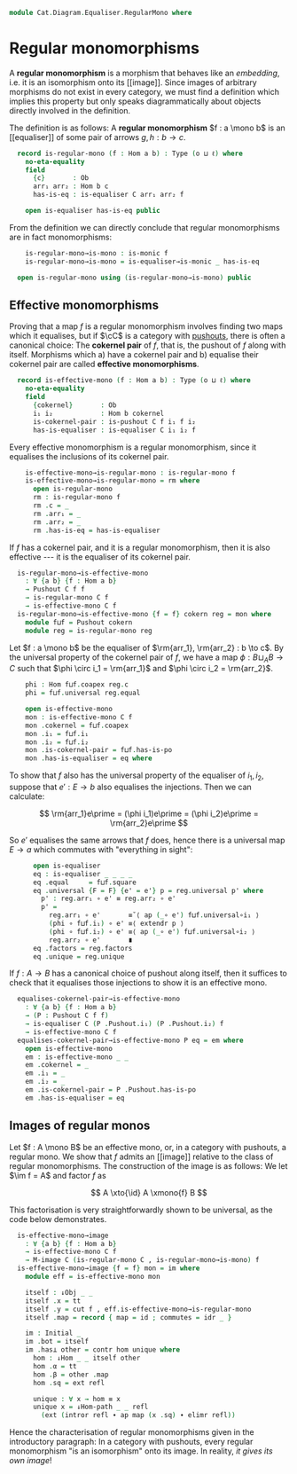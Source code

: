 <!--
```agda
open import Cat.Functor.FullSubcategory
open import Cat.Diagram.Equaliser
open import Cat.Diagram.Initial
open import Cat.Diagram.Pushout
open import Cat.Instances.Comma
open import Cat.Instances.Slice
open import Cat.Diagram.Image
open import Cat.Prelude

import Cat.Reasoning
```
-->

```agda
module Cat.Diagram.Equaliser.RegularMono where
```

<!--
```agda
module _ {o ℓ} (C : Precategory o ℓ) where
  open Cat.Reasoning C
  private variable a b : Ob
```
-->

# Regular monomorphisms

A **regular monomorphism** is a morphism that behaves like an
_embedding_, i.e. it is an isomorphism onto its [[image]]. Since images
of arbitrary morphisms do not exist in every category, we must find a
definition which implies this property but only speaks diagrammatically
about objects directly involved in the definition.

The definition is as follows: A **regular monomorphism** $f : a \mono b$
is an [[equaliser]] of some pair of arrows $g, h : b \to c$.

```agda
  record is-regular-mono (f : Hom a b) : Type (o ⊔ ℓ) where
    no-eta-equality
    field
      {c}       : Ob
      arr₁ arr₂ : Hom b c
      has-is-eq : is-equaliser C arr₁ arr₂ f

    open is-equaliser has-is-eq public
```

From the definition we can directly conclude that regular monomorphisms
are in fact monomorphisms:

```agda
    is-regular-mono→is-mono : is-monic f
    is-regular-mono→is-mono = is-equaliser→is-monic _ has-is-eq

  open is-regular-mono using (is-regular-mono→is-mono) public
```

## Effective monomorphisms

Proving that a map $f$ is a regular monomorphism involves finding two
maps which it equalises, but if $\cC$ is a category with [pushouts],
there is often a canonical choice: The **cokernel pair** of $f$, that
is, the pushout of $f$ along with itself. Morphisms which a) have a
cokernel pair and b) equalise their cokernel pair are called **effective
monomorphisms**.

[pushouts]: Cat.Diagram.Pushout.html

```agda
  record is-effective-mono (f : Hom a b) : Type (o ⊔ ℓ) where
    no-eta-equality
    field
      {cokernel}       : Ob
      i₁ i₂            : Hom b cokernel
      is-cokernel-pair : is-pushout C f i₁ f i₂
      has-is-equaliser : is-equaliser C i₁ i₂ f
```

Every effective monomorphism is a regular monomorphism, since it
equalises the inclusions of its cokernel pair.

```agda
    is-effective-mono→is-regular-mono : is-regular-mono f
    is-effective-mono→is-regular-mono = rm where
      open is-regular-mono
      rm : is-regular-mono f
      rm .c = _
      rm .arr₁ = _
      rm .arr₂ = _
      rm .has-is-eq = has-is-equaliser
```

If $f$ has a cokernel pair, and it is a regular monomorphism, then it is
also effective --- it is the equaliser of its cokernel pair.

<!--
```agda
module _ {o ℓ} (C : Precategory o ℓ) where
  open Cat.Reasoning C
  open Initial
  open ↓Obj
  open ↓Hom
  open /-Obj
  open /-Hom
```
-->

```agda
  is-regular-mono→is-effective-mono
    : ∀ {a b} {f : Hom a b}
    → Pushout C f f
    → is-regular-mono C f
    → is-effective-mono C f
  is-regular-mono→is-effective-mono {f = f} cokern reg = mon where
    module f⊔f = Pushout cokern
    module reg = is-regular-mono reg
```

Let $f : a \mono b$ be the equaliser of $\rm{arr_1}, \rm{arr_2} : b \to
c$. By the universal property of the cokernel pair of $f$, we have a map
$\phi : B \sqcup_A B \to C$ such that $\phi \circ i_1 = \rm{arr_1}$ and
$\phi \circ i_2 = \rm{arr_2}$.

```agda
    phi : Hom f⊔f.coapex reg.c
    phi = f⊔f.universal reg.equal

    open is-effective-mono
    mon : is-effective-mono C f
    mon .cokernel = f⊔f.coapex
    mon .i₁ = f⊔f.i₁
    mon .i₂ = f⊔f.i₂
    mon .is-cokernel-pair = f⊔f.has-is-po
    mon .has-is-equaliser = eq where
```

To show that $f$ also has the universal property of the equaliser of
$i_1, i_2$, suppose that $e\prime : E \to b$ also equalises the
injections. Then we can calculate:

$$
\rm{arr_1}e\prime = (\phi i_1)e\prime = (\phi i_2)e\prime = \rm{arr_2}e\prime
$$

So $e\prime$ equalises the same arrows that $f$ does, hence there is a
universal map $E \to a$ which commutes with "everything in sight":

```agda
      open is-equaliser
      eq : is-equaliser _ _ _ _
      eq .equal     = f⊔f.square
      eq .universal {F = F} {e' = e'} p = reg.universal p' where
        p' : reg.arr₁ ∘ e' ≡ reg.arr₂ ∘ e'
        p' =
          reg.arr₁ ∘ e'       ≡˘⟨ ap (_∘ e') f⊔f.universal∘i₁ ⟩
          (phi ∘ f⊔f.i₁) ∘ e' ≡⟨ extendr p ⟩
          (phi ∘ f⊔f.i₂) ∘ e' ≡⟨ ap (_∘ e') f⊔f.universal∘i₂ ⟩
          reg.arr₂ ∘ e'       ∎
      eq .factors = reg.factors
      eq .unique = reg.unique
```

If $f : A \to B$ has a canonical choice of pushout along itself, then it
suffices to check that it equalises those injections to show it is an
effective mono.

```agda
  equalises-cokernel-pair→is-effective-mono
    : ∀ {a b} {f : Hom a b}
    → (P : Pushout C f f)
    → is-equaliser C (P .Pushout.i₁) (P .Pushout.i₂) f
    → is-effective-mono C f
  equalises-cokernel-pair→is-effective-mono P eq = em where
    open is-effective-mono
    em : is-effective-mono _ _
    em .cokernel = _
    em .i₁ = _
    em .i₂ = _
    em .is-cokernel-pair = P .Pushout.has-is-po
    em .has-is-equaliser = eq
```

## Images of regular monos

Let $f : A \mono B$ be an effective mono, or, in a category with
pushouts, a regular mono. We show that $f$ admits an [[image]] relative to
the class of regular monomorphisms. The construction of the image is as
follows: We let $\im f = A$ and factor $f$ as

$$ A \xto{\id} A \xmono{f} B $$

This factorisation is very straightforwardly shown to be universal, as
the code below demonstrates.

```agda
  is-effective-mono→image
    : ∀ {a b} {f : Hom a b}
    → is-effective-mono C f
    → M-image C (is-regular-mono C , is-regular-mono→is-mono) f
  is-effective-mono→image {f = f} mon = im where
    module eff = is-effective-mono mon

    itself : ↓Obj _ _
    itself .x = tt
    itself .y = cut f , eff.is-effective-mono→is-regular-mono
    itself .map = record { map = id ; commutes = idr _ }

    im : Initial _
    im .bot = itself
    im .has⊥ other = contr hom unique where
      hom : ↓Hom _ _ itself other
      hom .α = tt
      hom .β = other .map
      hom .sq = ext refl

      unique : ∀ x → hom ≡ x
      unique x = ↓Hom-path _ _ refl
        (ext (intror refl ∙ ap map (x .sq) ∙ elimr refl))
```

Hence the characterisation of regular monomorphisms given in the
introductory paragraph: In a category with pushouts, every regular
monomorphism "is an isomorphism" onto its image. In reality, _it gives
its own image_!
